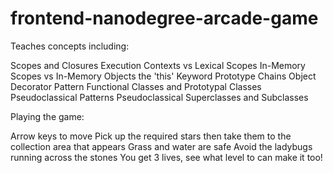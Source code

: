 frontend-nanodegree-arcade-game
===============================

Teaches concepts including:

  Scopes and Closures
  Execution Contexts vs Lexical Scopes
  In-Memory Scopes vs In-Memory Objects
  the 'this' Keyword
  Prototype Chains
  Object Decorator Pattern
  Functional Classes and Prototypal Classes
  Pseudoclassical Patterns
  Pseudoclassical Superclasses and Subclasses
  
Playing the game:

  Arrow keys to move
  Pick up the required stars then take them to the collection area that appears
  Grass and water are safe
  Avoid the ladybugs running across the stones
  You get 3 lives, see what level to can make it too!

  

